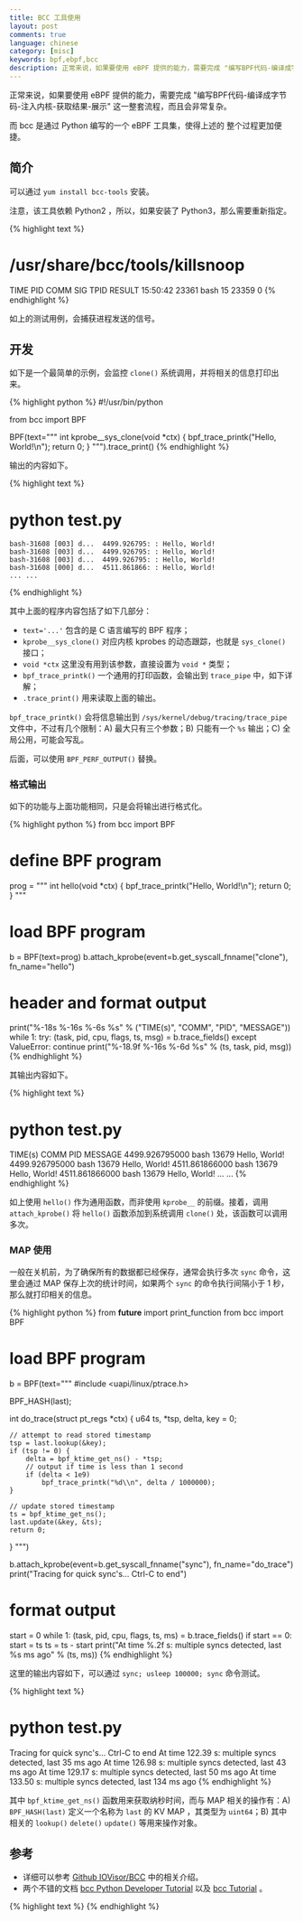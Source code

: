 ```yaml
---
title: BCC 工具使用
layout: post
comments: true
language: chinese
category: [misc]
keywords: bpf,ebpf,bcc
description: 正常来说，如果要使用 eBPF 提供的能力，需要完成 "编写BPF代码-编译成字节码-注入内核-获取结果-展示" 这一整套流程，而且会非常复杂。而 bcc 是通过 Python 编写的一个 eBPF 工具集，使得上述的 整个过程更加便捷。
---
```


正常来说，如果要使用 eBPF 提供的能力，需要完成 "编写BPF代码-编译成字节码-注入内核-获取结果-展示" 这一整套流程，而且会非常复杂。

而 bcc 是通过 Python 编写的一个 eBPF 工具集，使得上述的 整个过程更加便捷。

<!-- more -->

## 简介

可以通过 `yum install bcc-tools` 安装。

注意，该工具依赖 Python2 ，所以，如果安装了 Python3，那么需要重新指定。

{% highlight text %}
# /usr/share/bcc/tools/killsnoop
TIME      PID    COMM             SIG  TPID   RESULT
15:50:42  23361  bash             15   23359  0
{% endhighlight %}

如上的测试用例，会捕获进程发送的信号。

## 开发

如下是一个最简单的示例，会监控 `clone()` 系统调用，并将相关的信息打印出来。

{% highlight python %}
#!/usr/bin/python

from bcc import BPF

BPF(text="""
int kprobe__sys_clone(void *ctx)
{
	bpf_trace_printk("Hello, World!\\n");
	return 0;
}
""").trace_print()
{% endhighlight %}

输出的内容如下。

{% highlight text %}
# python test.py
	bash-31608 [003] d...  4499.926795: : Hello, World!
	bash-31608 [003] d...  4499.926795: : Hello, World!
	bash-31608 [003] d...  4499.926795: : Hello, World!
	bash-31608 [000] d...  4511.861866: : Hello, World!
	... ...
{% endhighlight %}

其中上面的程序内容包括了如下几部分：

* `text='...'` 包含的是 C 语言编写的 BPF 程序；
* `kprobe__sys_clone()` 对应内核 kprobes 的动态跟踪，也就是 `sys_clone()` 接口；
* `void *ctx` 这里没有用到该参数，直接设置为 `void *` 类型；
* `bpf_trace_printk()` 一个通用的打印函数，会输出到 `trace_pipe` 中，如下详解；
* `.trace_print()` 用来读取上面的输出。

`bpf_trace_printk()` 会将信息输出到 `/sys/kernel/debug/tracing/trace_pipe` 文件中，不过有几个限制：A) 最大只有三个参数；B) 只能有一个 `%s` 输出；C) 全局公用，可能会写乱。

后面，可以使用 `BPF_PERF_OUTPUT()` 替换。

### 格式输出

如下的功能与上面功能相同，只是会将输出进行格式化。

{% highlight python %}
from bcc import BPF

# define BPF program
prog = """
int hello(void *ctx)
{
	bpf_trace_printk("Hello, World!\\n");
	return 0;
}
"""

# load BPF program
b = BPF(text=prog)
b.attach_kprobe(event=b.get_syscall_fnname("clone"), fn_name="hello")

# header and format output
print("%-18s %-16s %-6s %s" % ("TIME(s)", "COMM", "PID", "MESSAGE"))
while 1:
	try:
		(task, pid, cpu, flags, ts, msg) = b.trace_fields()
	except ValueError:
		continue
	print("%-18.9f %-16s %-6d %s" % (ts, task, pid, msg))
{% endhighlight %}

其输出内容如下。

{% highlight text %}
# python test.py
TIME(s)            COMM             PID    MESSAGE
4499.926795000     bash             13679  Hello, World!
4499.926795000     bash             13679  Hello, World!
4511.861866000     bash             13679  Hello, World!
4511.861866000     bash             13679  Hello, World!
... ...
{% endhighlight %}

如上使用 `hello()` 作为通用函数，而非使用 `kprobe__` 的前缀。接着，调用 `attach_kprobe()` 将 `hello()` 函数添加到系统调用 `clone()` 处，该函数可以调用多次。

### MAP 使用

一般在关机前，为了确保所有的数据都已经保存，通常会执行多次 `sync` 命令，这里会通过 MAP 保存上次的统计时间，如果两个 `sync` 的命令执行间隔小于 1 秒，那么就打印相关的信息。

{% highlight python %}
from __future__ import print_function
from bcc import BPF

# load BPF program
b = BPF(text="""
#include <uapi/linux/ptrace.h>

BPF_HASH(last);

int do_trace(struct pt_regs *ctx)
{
	u64 ts, *tsp, delta, key = 0;

	// attempt to read stored timestamp
	tsp = last.lookup(&key);
	if (tsp != 0) {
		delta = bpf_ktime_get_ns() - *tsp;
		// output if time is less than 1 second
		if (delta < 1e9)
			bpf_trace_printk("%d\\n", delta / 1000000);
	}

	// update stored timestamp
	ts = bpf_ktime_get_ns();
	last.update(&key, &ts);
	return 0;
}
""")

b.attach_kprobe(event=b.get_syscall_fnname("sync"), fn_name="do_trace")
print("Tracing for quick sync's... Ctrl-C to end")

# format output
start = 0
while 1:
	(task, pid, cpu, flags, ts, ms) = b.trace_fields()
	if start == 0:
		start = ts
	ts = ts - start
	print("At time %.2f s: multiple syncs detected, last %s ms ago" % (ts, ms))
{% endhighlight %}

这里的输出内容如下，可以通过 `sync; usleep 100000; sync` 命令测试。

{% highlight text %}
# python test.py
Tracing for quick sync's... Ctrl-C to end
At time 122.39 s: multiple syncs detected, last 35 ms ago
At time 126.98 s: multiple syncs detected, last 43 ms ago
At time 129.17 s: multiple syncs detected, last 50 ms ago
At time 133.50 s: multiple syncs detected, last 134 ms ago
{% endhighlight %}

其中 `bpf_ktime_get_ns()` 函数用来获取纳秒时间，而与 MAP 相关的操作有：A) `BPF_HASH(last)` 定义一个名称为 `last` 的 KV MAP ，其类型为 `uint64`；B) 其中相关的 `lookup()` `delete()` `update()` 等用来操作对象。

## 参考

* 详细可以参考 [Github IOVisor/BCC](https://github.com/iovisor/bcc) 中的相关介绍。
* 两个不错的文档 [bcc Python Developer Tutorial](https://github.com/iovisor/bcc/blob/master/docs/tutorial_bcc_python_developer.md) 以及 [bcc Tutorial](https://github.com/iovisor/bcc/blob/master/docs/tutorial.md) 。

{% highlight text %}
{% endhighlight %}
